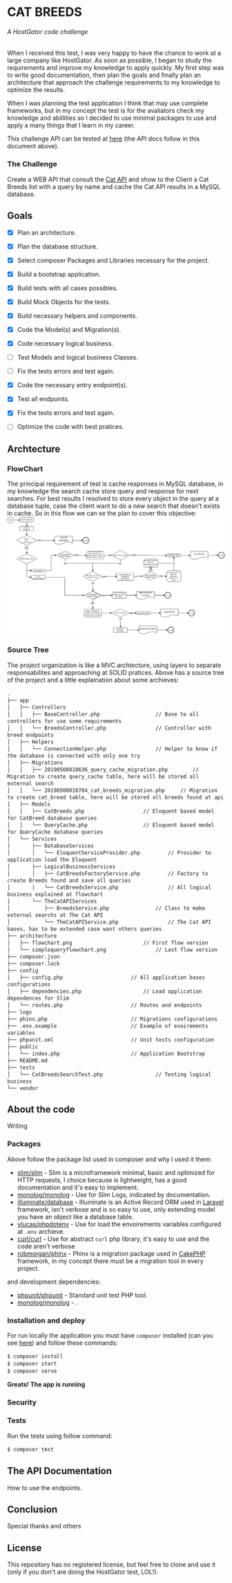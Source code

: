 # CAT BREEDS
###### A HostGator code challenge

When I received this test, I was very happy to have the chance to work at a large company like HostGator. As soon as possible, I began to study the requirements and improve my knowledge to apply quickly. My first step was to write good documentation, then plan the goals and finally plan an architecture that approach the challenge requirements to my knowledge to optimize the results.

When I was planning the test application I think that may use complete frameworks, but in my concept the test is for the avaliators check my knowledge and abillities
so I decided to use minimal packages to use and apply a many things that I learn in my career.

This challenge API can be tested at [here]() (the API docs follow in this document above).

### The Challenge

Create a WEB API that consult the [Cat API](https://docs.thecatapi.com/) and show to the Client a Cat Breeds list with a query by name and cache the Cat API results in a MySQL database.

## Goals

- [x] Plan an architecture.
- [x] Plan the database structure.
- [x] Select composer Packages and Libraries necessary for the project.
- [x] Build a bootstrap application.
- [x] Build tests with all cases possibles.
- [x] Build Mock Objects for the tests.
- [x] Build necessary helpers and components.
- [x] Code the Model(s) and Migration(s).
- [x] Code necessary logical business.
- [ ] Test Models and logical business Classes.
- [ ] Fix the tests errors and test again.
- [x] Code the necessary entry endpoint(s).
- [x] Test all endpoints.
- [x] Fix the tests errors and test again.
- [ ] Optimize the code with best pratices.


## Archtecture

### FlowChart
The principal requirement of test is cache responses in MySQL database, in my knowledge the search cache store query and response for next searches. 
For best results I resolved to store every object in the query at a database tuple, case the client want to do a new search that doesn't exists in cache.
So in this flow we can se the plan to cover this objective:
![](architecture/simplequeryflowchart.png?raw=true)

### Source Tree

The project organization is like a MVC archtecture, using layers to separate responsabilites and approaching at SOLID pratices. 
Above has a source tree of the project and a little explaination about some archieves:

```
.
├── app
│   ├── Controllers
│   │   ├── BaseController.php					// Base to all controllers for use some requirements
│   │   └── BreedsController.php				// Controller with breed endpoints
│   ├── Helpers
│   │   └── ConnectionHelper.php				// Helper to know if the database is connected with only one try
│   ├── Migrations
│   │   ├── 20190508010636_query_cache_migration.php		// Migration to create query_cache table, here will be stored all external search
│   │   └── 20190508010704_cat_breeds_migration.php		// Migration to create cat_breed table, here will be stored all breeds found at api
│   ├── Models
│   │   ├── CatBreeds.php					// Eloquent based model for CatBreed database queries
│   │   └── QueryCache.php					// Eloquent based model for QueryCache database queries
│   └── Services
│       ├── DatabaseServices
│       │   └── EloquentServiceProvider.php			// Provider to application load the Eloquent 
│       ├── LogicalBusinessServices
│       │   ├── CatBreedsFactoryService.php			// Factory to create Breeds found and save all queries
│       │   └── CatBreedsService.php				// All logical business explained at flowchart
│       └── TheCatAPIServices
│           ├── BreedsService.php				// Class to make external searchs at The Cat API
│           └── TheCatAPIService.php				// The Cat API bases, has to be extended case want others queries
├── architecture
│   ├── flowchart.png						// First flow version
│   └── simplequeryflowchart.png				// Last flow version
├── composer.json				
├── composer.lock
├── config
│   ├── config.php						// All application bases configurations
│   ├── dependencies.php					// Load application dependences for Slim
│   └── routes.php						// Routes and endpoints
├── logs
├── phinx.php							// Migrations configurations
├── .env.example						// Example of evoirements variables
├── phpunit.xml							// Unit tests configuration
├── public
│   └── index.php						// Application Bootstrap
├── README.md
├── tests
│   └── CatBreedsSearchTest.php					// Testing logical business
└── vendor
```

## About the code

Writing

### Packages
 

Above follow the package list used in composer and why I used it them:

* [slim/slim]() - Slim is a microframework minimal, basic and optimized for HTTP requests, I choice because is lightweight, has a good documentation and it's easy to implement.
* [monolog/monolog]() - Use for Slim Logs, indicated by documentation.
* [illuminate/database]() - Illuminate is an Active Record ORM used in [Laravel]() framework, isn't verbose and is so easy to use, only extending model you have an object like a database table.
* [vlucas/phpdotenv]() - Use for load the envoirements variables configured at ``.env`` archieve.
* [curl/curl]() - Use for abstract ``curl`` php library, it's easy to use and the code aren't verbose.
* [robmorgan/phinx]() - Phinx is a migration package used in [CakePHP]() framework, in my concept there must be a migration tool in every project.

and development dependencies:

* [phpunit/phpunit]() - Standard unit test PHP tool.
* [monolog/monolog]() - .


### Installation and deploy

For run locally the application you must have ``composer`` installed (can you see [here](https://getcomposer.org/)) and follow these commands:

```sh
$ composer install
$ composer start
$ composer serve
```

**Greats! The app is running**

### Security


### Tests

Run the tests using follow command:

```sh
$ composer test
```

## The API Documentation

How to use the endpoints.

## Conclusion

Special thanks and others

## License

This repository has no registered license, but feel free to clone and use it (only if you don't are doing the HostGator test, LOL!).

